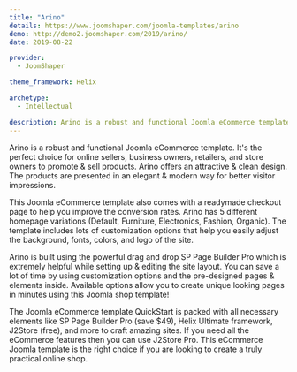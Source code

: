 ```yaml
---
title: "Arino"
details: https://www.joomshaper.com/joomla-templates/arino
demo: http://demo2.joomshaper.com/2019/arino/
date: 2019-08-22

provider:
  - JoomShaper

theme_framework: Helix

archetype:
  - Intellectual

description: Arino is a robust and functional Joomla eCommerce template. It's the perfect choice for online sellers, business owners, retailers, and store owners to promote & sell products.
---
```


Arino is a robust and functional Joomla eCommerce template. It's the perfect choice for online sellers, business owners, retailers, and store owners to promote & sell products. Arino offers an attractive & clean design. The products are presented in an elegant & modern way for better visitor impressions.

This Joomla eCommerce template also comes with a readymade checkout page to help you improve the conversion rates. Arino has 5 different homepage variations (Default, Furniture, Electronics, Fashion, Organic). The template includes lots of customization options that help you easily adjust the background, fonts, colors, and logo of the site.

Arino is built using the powerful drag and drop SP Page Builder Pro which is extremely helpful while setting up & editing the site layout. You can save a lot of time by using customization options and the pre-designed pages & elements inside. Available options allow you to create unique looking pages in minutes using this Joomla shop template!

The Joomla eCommerce template QuickStart is packed with all necessary elements like SP Page Builder Pro (save $49), Helix Ultimate framework, J2Store (free), and more to craft amazing sites. If you need all the eCommerce features then you can use J2Store Pro. This eCommerce Joomla template is the right choice if you are looking to create a truly practical online shop.
